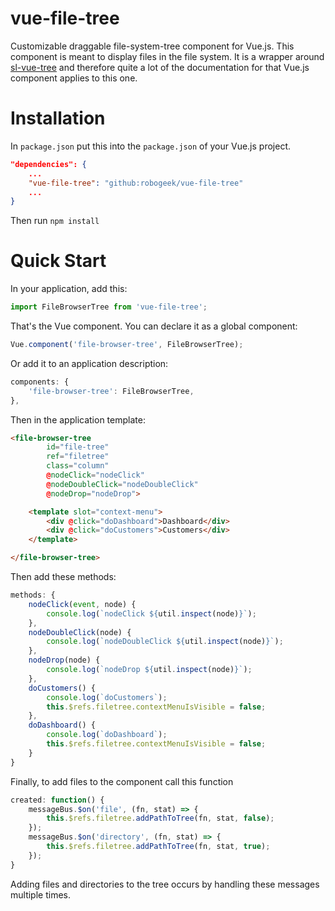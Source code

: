 # vue-file-tree

Customizable draggable file-system-tree component for Vue.js.  This component is meant to display files in the file system.  It is a wrapper around [sl-vue-tree](https://www.npmjs.com/package/sl-vue-tree) and therefore quite a lot of the documentation for that Vue.js component applies to this one.

# Installation

In `package.json` put this into the `package.json` of your Vue.js project.

```json
"dependencies": {
    ...
    "vue-file-tree": "github:robogeek/vue-file-tree"
    ...
}
```

Then run `npm install`

# Quick Start

In your application, add this:

```js
import FileBrowserTree from 'vue-file-tree';
```

That's the Vue component.  You can declare it as a global component:

```js
Vue.component('file-browser-tree', FileBrowserTree);
```

Or add it to an application description:

```js
components: {
    'file-browser-tree': FileBrowserTree,
},
```

Then in the application template:

```html
<file-browser-tree 
        id="file-tree"
        ref="filetree"
        class="column"
        @nodeClick="nodeClick"
        @nodeDoubleClick="nodeDoubleClick"
        @nodeDrop="nodeDrop">

    <template slot="context-menu">
        <div @click="doDashboard">Dashboard</div>
        <div @click="doCustomers">Customers</div>
    </template>

</file-browser-tree>
```

Then add these methods:

```js
methods: {
    nodeClick(event, node) {
        console.log(`nodeClick ${util.inspect(node)}`);
    },
    nodeDoubleClick(node) {
        console.log(`nodeDoubleClick ${util.inspect(node)}`);
    },
    nodeDrop(node) {
        console.log(`nodeDrop ${util.inspect(node)}`);
    },
    doCustomers() {
        console.log(`doCustomers`);
        this.$refs.filetree.contextMenuIsVisible = false;
    },
    doDashboard() {
        console.log(`doDashboard`);
        this.$refs.filetree.contextMenuIsVisible = false;
    }
}
```

Finally, to add files to the component call this function

```js
created: function() {
    messageBus.$on('file', (fn, stat) => { 
        this.$refs.filetree.addPathToTree(fn, stat, false);
    });
    messageBus.$on('directory', (fn, stat) => { 
        this.$refs.filetree.addPathToTree(fn, stat, true);
    });
}
```

Adding files and directories to the tree occurs by handling these messages multiple times.